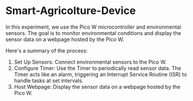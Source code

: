 # Smart-Agricolture-Device
In this experiment, we use the Pico W microcontroller and environmental sensors. The goal is to monitor environmental conditions and display the sensor data on a webpage hosted by the Pico W.

Here's a summary of the process:
1. Set Up Sensors: Connect environmental sensors to the Pico W.
2. Configure Timer: Use the Timer to periodically read sensor data. The Timer acts like an alarm, triggering an Interrupt Service Routine (ISR) to handle tasks at set intervals.
3. Host Webpage: Display the sensor data on a webpage hosted by the Pico W.
